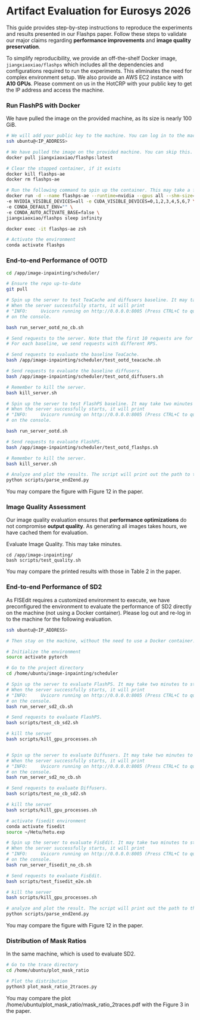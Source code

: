 # Artifact Evaluation for Eurosys 2026
This guide provides step-by-step instructions to reproduce the experiments and results presented in our Flashps paper. Follow these steps to validate our major claims regarding **performance improvements** and **image quality preservation**.

To simplify reproducibility, we provide an off-the-shelf Docker image, `jiangxiaoxiao/flashps` which includes all the dependencies and configurations required to run the experiments. This eliminates the need for complex environment setup. 
We also provide an AWS EC2 instance with **A10 GPUs**.
Please comment on us in the HotCRP with your public key to get the IP address and access the machine.

### Run FlashPS with Docker
We have pulled the image on the provided machine, as its size is nearly 100 GiB.
```bash
# We will add your public key to the machine. You can log in to the machine with your private key by replacing the <IP_ADDRESS> with the actual IP.
ssh ubuntu@<IP_ADDRESS>

# We have pulled the image on the provided machine. You can skip this. On your machine, you can pull the prebuilt Docker image with the following command.
docker pull jiangxiaoxiao/flashps:latest

# Clear the stopped container, if it exists
docker kill flashps-ae
docker rm flashps-ae

# Run the following command to spin up the container. This may take a few minutes.
docker run -d --name flashps-ae --runtime=nvidia --gpus all --shm-size=16g \
-e NVIDIA_VISIBLE_DEVICES=all -e CUDA_VISIBLE_DEVICES=0,1,2,3,4,5,6,7 \
-e CONDA_DEFAULT_ENV="" \
-e CONDA_AUTO_ACTIVATE_BASE=false \
jiangxiaoxiao/flashps sleep infinity

docker exec -it flashps-ae zsh

# Activate the environment
conda activate flashps

```

### End-to-end Performance of OOTD
```bash
cd /app/image-inpainting/scheduler/

# Ensure the repo up-to-date
git pull

# Spin up the server to test TeaCache and diffusers baseline. It may take two minutes to start the server.
# When the server successfully starts, it will print
# "INFO:     Uvicorn running on http://0.0.0.0:8005 (Press CTRL+C to quit)"
# on the console.

bash run_server_ootd_no_cb.sh

# Send requests to the server. Note that the first 10 requests are for warm-up purposes.
# For each baseline, we send requests with different RPS. 

# Send requests to evaluate the baseline TeaCache.
bash /app/image-inpainting/scheduler/test_ootd_teacache.sh

# Send requests to evaluate the baseline diffusers.
bash /app/image-inpainting/scheduler/test_ootd_diffusers.sh

# Remember to kill the server.
bash kill_server.sh

# Spin up the server to test FlashPS baseline. It may take two minutes to start the server.
# When the server successfully starts, it will print
# "INFO:     Uvicorn running on http://0.0.0.0:8005 (Press CTRL+C to quit)"
# on the console.

bash run_server_ootd.sh

# Send requests to evaluate FlashPS.
bash /app/image-inpainting/scheduler/test_ootd_flashps.sh

# Remember to kill the server.
bash kill_server.sh

# Analyze and plot the results. The script will print out the path to the figure.
python scripts/parse_end2end.py

```
You may compare the figure with Figure 12 in the paper.

### Image Quality Assessment
Our image quality evaluation ensures that **performance optimizations** do not compromise **output quality**. 
As generating all images takes hours, we have cached them for evaluation.

Evaluate Image Quality. This may take minutes.
```
cd /app/image-inpainting/
bash scripts/test_quality.sh 
```
You may compare the printed results with those in Table 2 in the paper.


### End-to-end Performance of SD2
As FISEdit requires a customized environment to execute, we have preconfigured the environment to evaluate the performance of SD2 directly on the machine (not using a Docker container).
Please log out and re-log in to the machine for the following evaluation.

```bash
ssh ubuntu@<IP_ADDRESS>

# Then stay on the machine, without the need to use a Docker container.
```


```bash
# Initialize the environment
source activate pytorch

# Go to the project directory
cd /home/ubuntu/image-inpainting/scheduler

# Spin up the server to evaluate FlashPS. It may take two minutes to start the server.
# When the server successfully starts, it will print
# "INFO:     Uvicorn running on http://0.0.0.0:8005 (Press CTRL+C to quit)"
# on the console.
bash run_server_sd2_cb.sh

# Send requests to evaluate FlashPS.
bash scripts/test_cb_sd2.sh

# kill the server
bash scripts/kill_gpu_processes.sh


# Spin up the server to evaluate Diffusers. It may take two minutes to start the server.
# When the server successfully starts, it will print
# "INFO:     Uvicorn running on http://0.0.0.0:8005 (Press CTRL+C to quit)"
# on the console.
bash run_server_sd2_no_cb.sh

# Send requests to evaluate Diffusers.
bash scripts/test_no_cb_sd2.sh

# kill the server
bash scripts/kill_gpu_processes.sh

# activate fisedit environment
conda activate fisedit
source ~/Hetu/hetu.exp

# Spin up the server to evaluate FisEdit. It may take two minutes to start the server.
# When the server successfully starts, it will print
# "INFO:     Uvicorn running on http://0.0.0.0:8005 (Press CTRL+C to quit)"
# on the console.
bash run_server_fisedit_no_cb.sh

# Send requests to evaluate FisEdit.
bash scripts/test_fisedit_e2e.sh

# kill the server
bash scripts/kill_gpu_processes.sh

# analyze and plot the result. The script will print out the path to the figure.
python scripts/parse_end2end.py 

```
You may compare the figure with Figure 12 in the paper.

### Distribution of Mask Ratios

In the same machine, which is used to evaluate SD2. 
```bash
# Go to the trace directory
cd /home/ubuntu/plot_mask_ratio

# Plot the distribution
python3 plot_mask_ratio_2traces.py
```
You may compare the plot /home/ubuntu/plot_mask_ratio/mask_ratio_2traces.pdf with the Figure 3 in the paper.
